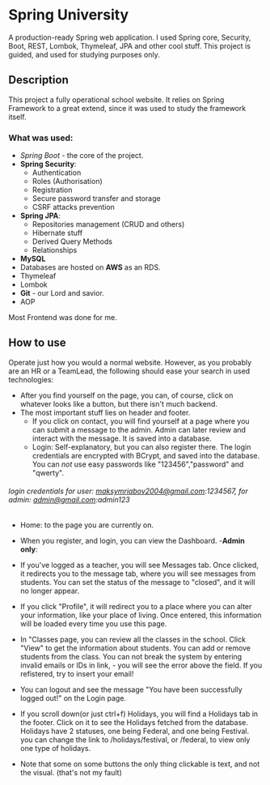 # Spring University
A production-ready Spring web application. I used Spring core, Security, Boot, REST, Lombok, Thymeleaf, JPA and other cool stuff.
This project is guided, and used for studying purposes only.
## Description 
This project a fully operational school website.  It relies on Spring Framework to a great extend, since it was used to study the framework itself. 
### What was used:

 - *Spring Boot* - the core of the project.
 -  **Spring Security**:
    - Authentication
    - Roles (Authorisation)
    - Registration
    - Secure password transfer and storage
    - CSRF attacks prevention
 - **Spring JPA**:
   - Repositories management (CRUD and others)
    - Hibernate stuff 
    - Derived Query Methods
    - Relationships
- **MySQL**
- Databases are hosted on **AWS** as an RDS.
- Thymeleaf
- Lombok 
- **Git** - our Lord and savior.
- AOP

Most Frontend was done for me.
## How to use
Operate just how you would a normal website. However, as you probably are an HR or a TeamLead, the following should ease your search in used technologies:
- After you find yourself on the page, you can, of course, click on whatever looks like a button, but there isn't much backend.
- The most important stuff lies on header and footer.
  - If you click on contact, you will find yourself at a page where you can submit a message to the admin. Admin can later review and interact with the message. It is saved into a database.
  - Login: Self-explanatory, but you can also register there. The login credentials are encrypted with BCrypt, and saved into the database. You can *not* use easy passwords like "123456","password" and "qwerty". 
###### login credentials for user:  maksymriabov2004@gmail.com:1234567, for admin:  admin@gmail.com:admin123
  - Home: to the page you are currently on.
  - When you register, and login, you can view the Dashboard. 
-**Admin only**:
  - If you've logged as a teacher, you will see Messages tab. Once clicked, it redirects you to the message tab, where you will see messages from students. You can set the status of the message to "closed", and it will no longer appear.
  - If you click "Profile", it will redirect you to a place where you can alter your information, like your place of living. Once entered, this information will be loaded every time you use this page.
  - In "Classes page, you can review all the classes in the school. Click "View" to get the information about students. You can add or remove students from the class. You can not break the system by entering invalid emails or IDs in link, - you will see the error above the field. If you refistered, try to insert your email!
  
- You can logout and see the message "You have been successfully logged out!" on the Login page.

- If you scroll down(or just ctrl+f) Holidays, you will find a Holidays tab in the footer. Click on it to see the Holidays fetched from the database. Holidays have 2 statuses, one being Federal, and one being Festival. you can change the link to /holidays/festival, or /federal, to view only one type of holidays.
- Note that some on some buttons the only thing clickable is text, and not the visual. (that's not my fault)
